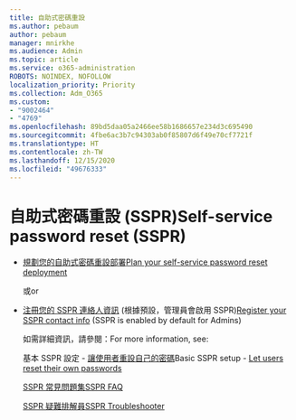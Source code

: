 ```yaml
---
title: 自助式密碼重設
ms.author: pebaum
author: pebaum
manager: mnirkhe
ms.audience: Admin
ms.topic: article
ms.service: o365-administration
ROBOTS: NOINDEX, NOFOLLOW
localization_priority: Priority
ms.collection: Adm_O365
ms.custom:
- "9002464"
- "4769"
ms.openlocfilehash: 89bd5daa05a2466ee58b1686657e234d3c695490
ms.sourcegitcommit: 4fbe6ac3b7c94303ab0f85807d6f49e70cf7721f
ms.translationtype: HT
ms.contentlocale: zh-TW
ms.lasthandoff: 12/15/2020
ms.locfileid: "49676333"
---
```

# <a name="self-service-password-reset-sspr"></a><span data-ttu-id="11a3a-102">自助式密碼重設 (SSPR)</span><span class="sxs-lookup"><span data-stu-id="11a3a-102">Self-service password reset (SSPR)</span></span>

- [<span data-ttu-id="11a3a-103"> 規劃您的自助式密碼重設部署</span><span class="sxs-lookup"><span data-stu-id="11a3a-103">Plan your self-service password reset deployment</span></span>](https://go.microsoft.com/fwlink/?linkid=2142944)  

    <span data-ttu-id="11a3a-104">或</span><span class="sxs-lookup"><span data-stu-id="11a3a-104">or</span></span>
- <span data-ttu-id="11a3a-105">[注冊您的 SSPR 連絡人資訊](https://go.microsoft.com/fwlink/?linkid=849451) (根據預設，管理員會啟用 SSPR)</span><span class="sxs-lookup"><span data-stu-id="11a3a-105">[Register your SSPR contact info](https://go.microsoft.com/fwlink/?linkid=849451) (SSPR is enabled by default for Admins)</span></span>

    <span data-ttu-id="11a3a-106">如需詳細資訊，請參閱：</span><span class="sxs-lookup"><span data-stu-id="11a3a-106">For more information, see:</span></span>

    <span data-ttu-id="11a3a-107">基本 SSPR 設定 - [讓使用者重設自己的密碼](https://docs.microsoft.com/microsoft-365/admin/add-users/let-users-reset-passwords)</span><span class="sxs-lookup"><span data-stu-id="11a3a-107">Basic SSPR setup - [Let users reset their own passwords](https://docs.microsoft.com/microsoft-365/admin/add-users/let-users-reset-passwords)</span></span>

    [<span data-ttu-id="11a3a-108">SSPR 常見問題集</span><span class="sxs-lookup"><span data-stu-id="11a3a-108">SSPR FAQ</span></span>](https://docs.microsoft.com/azure/active-directory/authentication/active-directory-passwords-faq)

    [<span data-ttu-id="11a3a-109">SSPR 疑難排解員</span><span class="sxs-lookup"><span data-stu-id="11a3a-109">SSPR Troubleshooter</span></span>](https://docs.microsoft.com/azure/active-directory/authentication/active-directory-passwords-troubleshoot)
